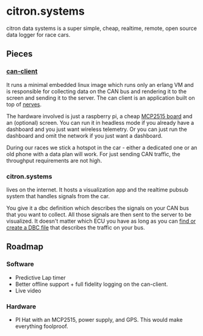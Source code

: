 # citron.systems
citron data systems is a super simple, cheap, realtime, remote, open source data logger for race cars.  

## Pieces

### [can-client](https://github.com/Citron-Data-Systems/can-client)
It runs a minimal embedded linux image which runs only an erlang VM and is responsible for collecting data on the CAN bus and rendering it to the screen and sending it to the server. The can client is an application built on top of [nerves](https://nerves-project.org/). 

The hardware involved is just a raspberry pi, a cheap [MCP2515 board](https://www.amazon.com/WWZMDiB-Converter%EF%BC%8C3PCS-MCP2515-Receiver-Controller/dp/B0BVH43P9L) and an (optional) screen. You can run it in headless mode if you already have a dashboard and you just want wireless telemetry. Or you can just run the dashboard and omit the network if you just want a dashboard. 

During our races we stick a hotspot in the car - either a dedicated one or an old phone with a data plan will work. For just sending CAN traffic, the throughput requirements are not high. 


### citron.systems 
lives on the internet. It hosts a visualization app and the realtime pubsub system that handles signals from the car. 

You give it a dbc definition which describes the signals on your CAN bus that you want to collect. All those signals are then sent to the server to be visualized. It doesn't matter which ECU you have as long as you can [find or create a DBC file](https://www.csselectronics.com/pages/can-dbc-file-database-intro) that describes the traffic on your bus. 


## Roadmap
### Software
* Predictive Lap timer
* Better offline support + full fidelity logging on the can-client. 
* Live video 
  
### Hardware
* PI Hat with an MCP2515, power supply, and GPS. This would make everything foolproof.
